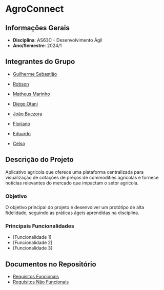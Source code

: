 # AgroConnect

## Informações Gerais

- **Disciplina**: AS63C - Desenvolvimento Ágil
- **Ano/Semestre**: 2024/1

## Integrantes do Grupo

- [Guilherme Sebastião](https://github.com/guievbs)  

- [Robson](link_para_github)  

- [Matheus Marinho](link_para_github)
 
- [Diego Otani](link_para_github)  

- [João Buczora](link_para_github)  

- [Floriano](link_para_github)

- [Eduardo](link_para_github)  

- [Celso](link_para_github)  

## Descrição do Projeto
Aplicativo agrícola que oferece uma
plataforma centralizada para visualização de cotações de
preços de commodities agrícolas e fornece notícias relevantes
do mercado que impactam o setor agrícola.

### Objetivo
O objetivo principal do projeto é desenvolver um protótipo de alta fidelidade, seguindo as práticas ágeis aprendidas na disciplina.

### Principais Funcionalidades
- [Funcionalidade 1]
- [Funcionalidade 2]
- [Funcionalidade 3]

## Documentos no Repositório

- [Requisitos Funcionais](https://github.com/guievbs/agro-connect-2024.1/blob/main/Requisitos%20de%20Usu%C3%A1rio/rf.md)
- [Requisitos Não Funcionais](https://github.com/guievbs/agro-connect-2024.1/blob/main/Requisitos%20de%20Usu%C3%A1rio/rnf.md)
